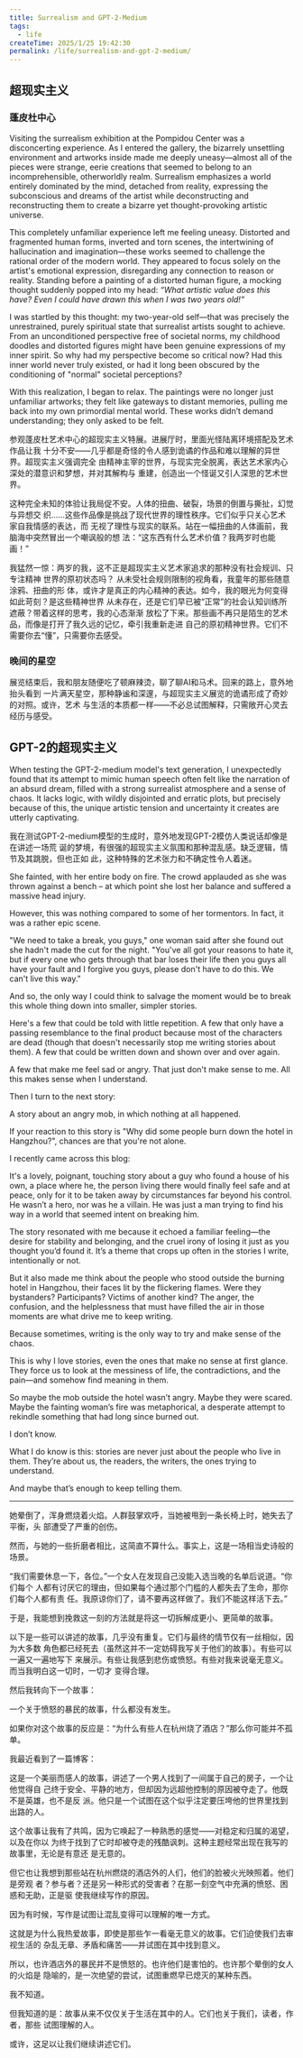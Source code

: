 ```yaml
---
title: Surrealism and GPT-2-Medium
tags:
  - life
createTime: 2025/1/25 19:42:30
permalink: /life/surrealism-and-gpt-2-medium/
---
```


## 超现实主义

### 蓬皮杜中心

Visiting the surrealism exhibition at the Pompidou Center was a disconcerting
experience. As I entered the gallery, the bizarrely unsettling environment and
artworks inside made me deeply uneasy—almost all of the pieces were strange,
eerie creations that seemed to belong to an incomprehensible, otherworldly
realm. Surrealism emphasizes a world entirely dominated by the mind, detached
from reality, expressing the subconscious and dreams of the artist while
deconstructing and reconstructing them to create a bizarre yet thought-provoking
artistic universe.

This completely unfamiliar experience left me feeling uneasy. Distorted and
fragmented human forms, inverted and torn scenes, the intertwining of
hallucination and imagination—these works seemed to challenge the rational order
of the modern world. They appeared to focus solely on the artist's emotional
expression, disregarding any connection to reason or reality. Standing before a
painting of a distorted human figure, a mocking thought suddenly popped into my
head: *“What artistic value does this have? Even I could have drawn this when I
was two years old!”*

I was startled by this thought: my two-year-old self—that was precisely the
unrestrained, purely spiritual state that surrealist artists sought to achieve.
From an unconditioned perspective free of societal norms, my childhood doodles
and distorted figures might have been genuine expressions of my inner spirit. So
why had my perspective become so critical now? Had this inner world never truly
existed, or had it long been obscured by the conditioning of "normal" societal
perceptions? 

With this realization, I began to relax. The paintings were no longer just
unfamiliar artworks; they felt like gateways to distant memories, pulling me
back into my own primordial mental world. These works didn’t demand
understanding; they only asked to be felt.

参观蓬皮杜艺术中心的超现实主义特展。进展厅时，里面光怪陆离环境搭配及艺术作品让我
十分不安——几乎都是奇怪的令人感到诡谲的作品和难以理解的异世界。超现实主义强调完全
由精神主宰的世界，与现实完全脱离，表达艺术家内心深处的潜意识和梦想，并对其解构与
重建，创造出一个怪诞又引人深思的艺术世界。

这种完全未知的体验让我局促不安。人体的扭曲、破裂，场景的倒置与撕扯，幻觉与异想交
织……这些作品像是挑战了现代世界的理性秩序。它们似乎只关心艺术家自我情感的表达，而
无视了理性与现实的联系。站在一幅扭曲的人体画前，我脑海中突然冒出一个嘲讽般的想
法：“这东西有什么艺术价值？我两岁时也能画！”

我猛然一惊：两岁的我，这不正是超现实主义艺术家追求的那种没有社会规训、只专注精神
世界的原初状态吗？ 从未受社会规则限制的视角看，我童年的那些随意涂鸦、扭曲的形
体，或许才是真正的内心精神的表达。如今，我的眼光为何变得如此苛刻？是这些精神世界
从未存在，还是它们早已被“正常”的社会认知训练所遮蔽？带着这样的思考，我的心态渐渐
放松了下来。那些画不再只是陌生的艺术品，而像是打开了我久远的记忆，牵引我重新走进
自己的原初精神世界。它们不需要你去“懂”，只需要你去感受。

### 晚间的星空

展览结束后，我和朋友随便吃了顿麻辣烫，聊了聊AI和马术。回来的路上，意外地抬头看到
一片满天星空，那种静谧和深邃，与超现实主义展览的诡谲形成了奇妙的对照。或许，艺术
与生活的本质都一样——不必总试图解释，只需敞开心灵去经历与感受。

## GPT-2的超现实主义

When testing the GPT-2-medium model's text generation, I unexpectedly found that
its attempt to mimic human speech often felt like the narration of an absurd
dream, filled with a strong surrealist atmosphere and a sense of chaos. It lacks
logic, with wildly disjointed and erratic plots, but precisely because of this,
the unique artistic tension and uncertainty it creates are utterly captivating.

我在测试GPT-2-medium模型的生成时，意外地发现GPT-2模仿人类说话却像是在讲述一场荒
诞的梦境，有很强的超现实主义氛围和那种混乱感。缺乏逻辑，情节及其跳脱，但也正如
此，这种特殊的艺术张力和不确定性令人着迷。


She fainted, with her entire body on fire. The crowd applauded as she was thrown
against a bench – at which point she lost her balance and suffered a massive
head injury.

However, this was nothing compared to some of her tormentors. In fact, it was a
rather epic scene.

"We need to take a break, you guys," one woman said after she found out she
hadn't made the cut for the night. "You've all got your reasons to hate it, but
if every one who gets through that bar loses their life then you guys all have
your fault and I forgive you guys, please don't have to do this. We can't live
this way."

And so, the only way I could think to salvage the moment would be to break this
whole thing down into smaller, simpler stories.

Here's a few that could be told with little repetition. A few that only have a
passing resemblance to the final product because most of the characters are dead
(though that doesn't necessarily stop me writing stories about them). A few that
could be written down and shown over and over again.

A few that make me feel sad or angry. That just don't make sense to me. All this
makes sense when I understand.

Then I turn to the next story:

A story about an angry mob, in which nothing at all happened.

If your reaction to this story is "Why did some people burn down the hotel in
Hangzhou?", chances are that you're not alone.

I recently came across this blog:

It's a lovely, poignant, touching story about a guy who found a house of his
own, a place where he, the person living there would finally feel safe and at
peace, only for it to be taken away by circumstances far beyond his control. He
wasn’t a hero, nor was he a villain. He was just a man trying to find his way in
a world that seemed intent on breaking him.

The story resonated with me because it echoed a familiar feeling—the desire for
stability and belonging, and the cruel irony of losing it just as you thought
you’d found it. It’s a theme that crops up often in the stories I write,
intentionally or not.

But it also made me think about the people who stood outside the burning hotel
in Hangzhou, their faces lit by the flickering flames. Were they bystanders?
Participants? Victims of another kind? The anger, the confusion, and the
helplessness that must have filled the air in those moments are what drive me to
keep writing.

Because sometimes, writing is the only way to try and make sense of the chaos.

This is why I love stories, even the ones that make no sense at first glance.
They force us to look at the messiness of life, the contradictions, and the
pain—and somehow find meaning in them.

So maybe the mob outside the hotel wasn’t angry. Maybe they were scared. Maybe
the fainting woman’s fire was metaphorical, a desperate attempt to rekindle
something that had long since burned out.

I don’t know.

What I do know is this: stories are never just about the people who live in
them. They’re about us, the readers, the writers, the ones trying to understand.

And maybe that’s enough to keep telling them.

---

她晕倒了，浑身燃烧着火焰。人群鼓掌欢呼，当她被甩到一条长椅上时，她失去了平衡，头
部遭受了严重的创伤。

然而，与她的一些折磨者相比，这简直不算什么。事实上，这是一场相当史诗般的场景。

“我们需要休息一下，各位。”一个女人在发现自己没能入选当晚的名单后说道。“你们每个
人都有讨厌它的理由，但如果每个通过那个门槛的人都失去了生命，那你们每个人都有责
任。我原谅你们了，请不要再这样做了。我们不能这样活下去。”

于是，我能想到挽救这一刻的方法就是将这一切拆解成更小、更简单的故事。

以下是一些可以讲述的故事，几乎没有重复。它们与最终的情节仅有一丝相似，因为大多数
角色都已经死去（虽然这并不一定妨碍我写关于他们的故事）。有些可以一遍又一遍地写下
来展示。有些让我感到悲伤或愤怒。有些对我来说毫无意义。而当我明白这一切时，一切才
变得合理。

然后我转向下一个故事：

一个关于愤怒的暴民的故事，什么都没有发生。

如果你对这个故事的反应是：“为什么有些人在杭州烧了酒店？”那么你可能并不孤单。

我最近看到了一篇博客：

这是一个美丽而感人的故事，讲述了一个男人找到了一间属于自己的房子，一个让他觉得自
己终于安全、平静的地方，但却因为远超他控制的原因被夺走了。他既不是英雄，也不是反
派。他只是一个试图在这个似乎注定要压垮他的世界里找到出路的人。

这个故事让我有了共鸣，因为它唤起了一种熟悉的感觉——对稳定和归属的渴望，以及在你以
为终于找到了它时却被夺走的残酷讽刺。这种主题经常出现在我写的故事里，无论是有意还
是无意的。

但它也让我想到那些站在杭州燃烧的酒店外的人们，他们的脸被火光映照着。他们是旁观
者？参与者？还是另一种形式的受害者？在那一刻空气中充满的愤怒、困惑和无助，正是驱
使我继续写作的原因。

因为有时候，写作是试图让混乱变得可以理解的唯一方式。

这就是为什么我热爱故事，即使是那些乍一看毫无意义的故事。它们迫使我们去审视生活的
杂乱无章、矛盾和痛苦——并试图在其中找到意义。

所以，也许酒店外的暴民并不是愤怒的。也许他们是害怕的。也许那个晕倒的女人的火焰是
隐喻的，是一次绝望的尝试，试图重燃早已熄灭的某种东西。

我不知道。

但我知道的是：故事从来不仅仅关于生活在其中的人。它们也关于我们，读者，作者，那些
试图理解的人。

或许，这足以让我们继续讲述它们。